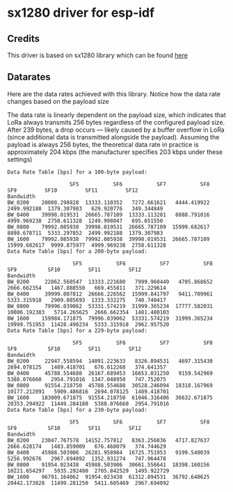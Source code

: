 # sx1280 driver for esp-idf

## Credits
This driver is based on sx1280 library which can be found [here]( https://www.semtech.com/products/wireless-rf/lora-connect/sx1280)

## Datarates
Here are the data rates achieved with this library. Notice how the data rate changes based on the payload size

The data rate is linearly dependent on the payload size, which indicates that LoRa always transmits 256 bytes regardless of the configured payload size. After 239 bytes, a drop occurs — likely caused by a buffer overflow in LoRa (since additional data is transmitted alongside the payload). Assuming the payload is always 256 bytes, the theoretical data rate in practice is approximately 204 kbps (the manufacturer specifies 203 kbps under these settings)
```
Data Rate Table [bps] for a 100-byte payload:

                    SF5           SF6           SF7           SF8           SF9         SF10         SF11         SF12
Bandwidth
BW_0200    20008.298828  13333.110352   7272.661621   4444.419922   2499.992188  1379.307983   629.920776   349.344849
BW_0400    39998.019531  26665.787109  13333.113281   8888.791016   4999.969238  2758.611328  1249.998047   695.651550
BW_0800    79992.085938  39998.019531  26665.787109  15999.682617   8898.678711  5333.297852  2499.992188  1379.307983
BW_1600    79992.085938  79992.085938  39998.019531  26665.787109  15999.682617  9999.875977  4999.969238  2758.611328
Data Rate Table [bps] for a 200-byte payload:

                     SF5           SF6           SF7           SF8           SF9          SF10         SF11         SF12
Bandwidth
BW_0200     22862.560547  13333.221680   7999.960449   4705.868652   2666.662354   1467.888550   669.455811   371.229614
BW_0400     39999.007812  26666.226562  15999.841797   9411.709961   5333.315918   2909.085693  1333.332275   740.740417
BW_0800     79996.039062  53331.574219  31999.365234  17777.582031  10006.192383   5714.265625  2666.662354  1481.480103
BW_1600    159984.171875  79996.039062  53331.574219  31999.365234  19999.751953  11428.490234  5333.315918  2962.957520
Data Rate Table [bps] for a 229-byte payload:

                     SF5           SF6           SF7           SF8           SF9          SF10         SF11         SF12
Bandwidth
BW_0200     22947.558594  14091.223633   8326.894531   4697.315430   2694.078125   1489.418701   676.012268   374.641357
BW_0400     45788.554688  26167.689453  16653.031250   9159.542969   5388.076660   2954.791016  1347.048950   747.752075
BW_0800     91554.218750  45788.554688  30528.246094  18318.167969  10177.212891   5909.486816  2694.078125  1489.418701
BW_1600    183009.671875  91554.218750  61046.316406  36632.671875  20353.294922  11449.284180  5388.076660  2954.791016
Data Rate Table [bps] for a 230-byte payload:

                    SF5           SF6           SF7           SF8           SF9          SF10         SF11         SF12
Bandwidth
BW_0200    23047.767578  14152.757812   8363.256836   4717.827637   2666.628174   1483.859009   676.468079   374.744629
BW_0400    45988.503906  26281.958984  16725.751953   9199.540039   5256.992676   2967.694092  1352.931274   747.964478
BW_0800    91954.023438  45988.503906  30661.556641  18398.160156  10221.654297   5935.292480  2705.842529  1495.922729
BW_1600    96791.164062  91954.023438  61312.894531  36792.640625  20442.173828  11499.281250  5411.605469  2967.694092
```
